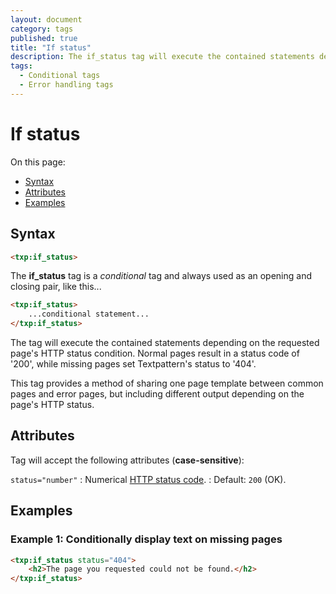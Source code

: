 ```yaml
---
layout: document
category: tags
published: true
title: "If status"
description: The if_status tag will execute the contained statements depending on the requested page's HTTP status condition.
tags:
  - Conditional tags
  - Error handling tags
---
```


# If status

On this page:

* [Syntax](#syntax)
* [Attributes](#attributes)
* [Examples](#examples)

## Syntax

~~~ html
<txp:if_status>
~~~

The **if_status** tag is a *conditional* tag and always used as an opening and closing pair, like this...

~~~ html
<txp:if_status>
    ...conditional statement...
</txp:if_status>
~~~

The tag will execute the contained statements depending on the requested page's HTTP status condition. Normal pages result in a status code of '200', while missing pages set Textpattern's status to '404'.

This tag provides a method of sharing one page template between common pages and error pages, but including different output depending on the page's HTTP status.

## Attributes

Tag will accept the following attributes (**case-sensitive**):

`status="number"`
: Numerical [HTTP status code](https://en.wikipedia.org/wiki/List_of_HTTP_status_codes).
: Default: `200` (OK).

## Examples

### Example 1: Conditionally display text on missing pages

~~~ html
<txp:if_status status="404">
    <h2>The page you requested could not be found.</h2>
</txp:if_status>
